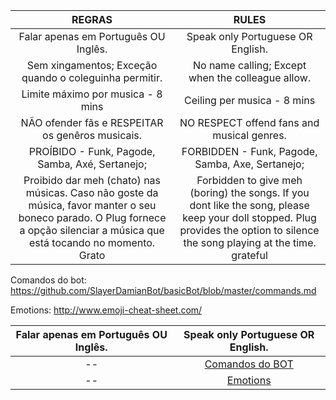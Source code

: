 |REGRAS|RULES|
|:------:|:---------:|
|Falar apenas em Português OU Inglês. | Speak only Portuguese OR English.|
|Sem xingamentos; Exceção quando o coleguinha permitir. | No name calling; Except when the colleague allow.|
|Limite máximo por musica - 8 mins | Ceiling per musica - 8 mins|
|NÃO ofender fãs e RESPEITAR os genêros musicais. | NO RESPECT offend fans and musical genres.|
|PROÍBIDO - Funk, Pagode, Samba, Axé, Sertanejo; | FORBIDDEN - Funk, Pagode, Samba, Axe, Sertanejo;|
|Proibido dar meh (chato) nas músicas. Caso não goste da música, favor manter o seu boneco parado. O Plug fornece a opção silenciar a música que está tocando no momento. Grato | Forbidden to give meh (boring) the songs. If you dont like the song, please keep your doll stopped. Plug provides the option to silence the song playing at the time. grateful|

Comandos do bot: https://github.com/SlayerDamianBot/basicBot/blob/master/commands.md

Emotions: http://www.emoji-cheat-sheet.com/

|Falar apenas em Português OU Inglês. | Speak only Portuguese OR English.|
|:------:|:---------:|
|--|[Comandos do BOT](https://github.com/SlayerDamianBot/basicBot/blob/master/commands.md)|
|--|[Emotions](http://www.emoji-cheat-sheet.com/)|
